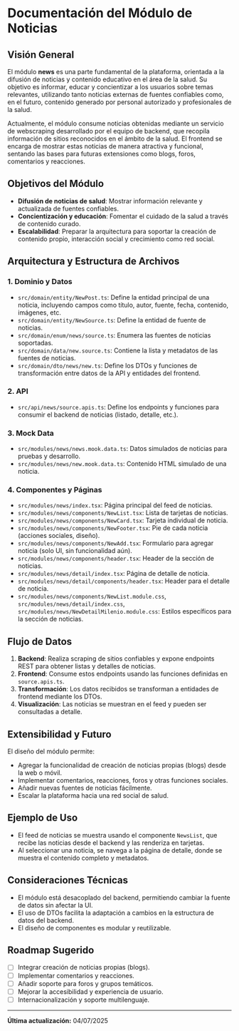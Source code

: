 # Documentación del Módulo de Noticias

## Visión General

El módulo **news** es una parte fundamental de la plataforma, orientada a la difusión de noticias y contenido educativo en el área de la salud. Su objetivo es informar, educar y concientizar a los usuarios sobre temas relevantes, utilizando tanto noticias externas de fuentes confiables como, en el futuro, contenido generado por personal autorizado y profesionales de la salud.

Actualmente, el módulo consume noticias obtenidas mediante un servicio de webscraping desarrollado por el equipo de backend, que recopila información de sitios reconocidos en el ámbito de la salud. El frontend se encarga de mostrar estas noticias de manera atractiva y funcional, sentando las bases para futuras extensiones como blogs, foros, comentarios y reacciones.

## Objetivos del Módulo

- **Difusión de noticias de salud**: Mostrar información relevante y actualizada de fuentes confiables.
- **Concientización y educación**: Fomentar el cuidado de la salud a través de contenido curado.
- **Escalabilidad**: Preparar la arquitectura para soportar la creación de contenido propio, interacción social y crecimiento como red social.

## Arquitectura y Estructura de Archivos

### 1. Dominio y Datos

- `src/domain/entity/NewPost.ts`: Define la entidad principal de una noticia, incluyendo campos como título, autor, fuente, fecha, contenido, imágenes, etc.
- `src/domain/entity/NewSource.ts`: Define la entidad de fuente de noticias.
- `src/domain/enum/news/source.ts`: Enumera las fuentes de noticias soportadas.
- `src/domain/data/new.source.ts`: Contiene la lista y metadatos de las fuentes de noticias.
- `src/domain/dto/news/new.ts`: Define los DTOs y funciones de transformación entre datos de la API y entidades del frontend.

### 2. API

- `src/api/news/source.apis.ts`: Define los endpoints y funciones para consumir el backend de noticias (listado, detalle, etc.).

### 3. Mock Data

- `src/modules/news/news.mook.data.ts`: Datos simulados de noticias para pruebas y desarrollo.
- `src/modules/news/new.mook.data.ts`: Contenido HTML simulado de una noticia.

### 4. Componentes y Páginas

- `src/modules/news/index.tsx`: Página principal del feed de noticias.
- `src/modules/news/components/NewList.tsx`: Lista de tarjetas de noticias.
- `src/modules/news/components/NewCard.tsx`: Tarjeta individual de noticia.
- `src/modules/news/components/NewFooter.tsx`: Pie de cada noticia (acciones sociales, diseño).
- `src/modules/news/components/NewAdd.tsx`: Formulario para agregar noticia (solo UI, sin funcionalidad aún).
- `src/modules/news/components/header.tsx`: Header de la sección de noticias.
- `src/modules/news/detail/index.tsx`: Página de detalle de noticia.
- `src/modules/news/detail/components/header.tsx`: Header para el detalle de noticia.
- `src/modules/news/components/NewList.module.css`, `src/modules/news/detail/index.css`, `src/modules/news/NewDetailMilenio.module.css`: Estilos específicos para la sección de noticias.

## Flujo de Datos

1. **Backend**: Realiza scraping de sitios confiables y expone endpoints REST para obtener listas y detalles de noticias.
2. **Frontend**: Consume estos endpoints usando las funciones definidas en `source.apis.ts`.
3. **Transformación**: Los datos recibidos se transforman a entidades de frontend mediante los DTOs.
4. **Visualización**: Las noticias se muestran en el feed y pueden ser consultadas a detalle.

## Extensibilidad y Futuro

El diseño del módulo permite:
- Agregar la funcionalidad de creación de noticias propias (blogs) desde la web o móvil.
- Implementar comentarios, reacciones, foros y otras funciones sociales.
- Añadir nuevas fuentes de noticias fácilmente.
- Escalar la plataforma hacia una red social de salud.

## Ejemplo de Uso

- El feed de noticias se muestra usando el componente `NewsList`, que recibe las noticias desde el backend y las renderiza en tarjetas.
- Al seleccionar una noticia, se navega a la página de detalle, donde se muestra el contenido completo y metadatos.

## Consideraciones Técnicas

- El módulo está desacoplado del backend, permitiendo cambiar la fuente de datos sin afectar la UI.
- El uso de DTOs facilita la adaptación a cambios en la estructura de datos del backend.
- El diseño de componentes es modular y reutilizable.

## Roadmap Sugerido

- [ ] Integrar creación de noticias propias (blogs).
- [ ] Implementar comentarios y reacciones.
- [ ] Añadir soporte para foros y grupos temáticos.
- [ ] Mejorar la accesibilidad y experiencia de usuario.
- [ ] Internacionalización y soporte multilenguaje.

---

**Última actualización:** 04/07/2025
